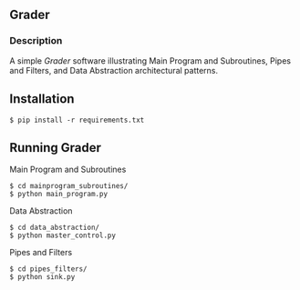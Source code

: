## Grader

### Description
A simple *Grader* software illustrating Main Program and Subroutines, Pipes and Filters, and Data Abstraction architectural patterns.  

## Installation
```
$ pip install -r requirements.txt
```

## Running Grader
Main Program and Subroutines
```
$ cd mainprogram_subroutines/
$ python main_program.py
```
Data Abstraction
```
$ cd data_abstraction/
$ python master_control.py
```
Pipes and Filters
```
$ cd pipes_filters/
$ python sink.py
```


